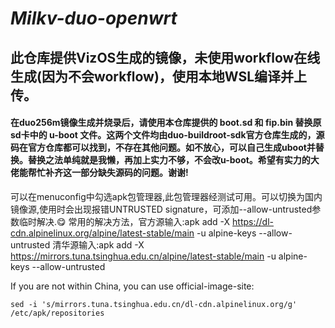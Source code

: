 # *Milkv-duo-openwrt*
## 此仓库提供VizOS生成的镜像，未使用workflow在线生成(因为不会workflow)，使用本地WSL编译并上传。
#### 在duo256m镜像生成并烧录后，请使用本仓库提供的 boot.sd 和 fip.bin 替换原sd卡中的 u-boot 文件。这两个文件均由duo-buildroot-sdk官方仓库生成的，源码在官方仓库都可以找到，不存在其他问题。如不放心，可以自己生成uboot并替换。替换之法单纯就是我懒，再加上实力不够，不会改u-boot。希望有实力的大佬能帮忙补齐这一部分缺失源码的问题。谢谢!

可以在menuconfig中勾选apk包管理器,此包管理器经测试可用。可以切换为国内镜像源,使用时会出现报错UNTRUSTED signature，可添加--allow-untrusted参数临时解决.😋
常用的解决方法，官方源输入:apk add -X https://dl-cdn.alpinelinux.org/alpine/latest-stable/main -u alpine-keys  --allow-untrusted
清华源输入:apk add -X https://mirrors.tuna.tsinghua.edu.cn/alpine/latest-stable/main -u alpine-keys  --allow-untrusted

If you are not within China, you can use official-image-site:
```
sed -i 's/mirrors.tuna.tsinghua.edu.cn/dl-cdn.alpinelinux.org/g' /etc/apk/repositories
```
